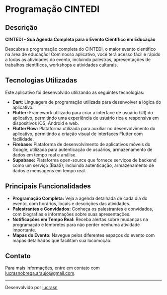 # Programação CINTEDI

## Descrição

**CINTEDI - Sua Agenda Completa para o Evento Científico em Educação**

Descubra a programação completa do CINTEDI, o maior evento científico na área de educação! Com nosso aplicativo, você terá acesso fácil e rápido a todas as atividades do evento, incluindo palestras, apresentações de trabalhos científicos, workshops e atividades culturais.

## Tecnologias Utilizadas

Este aplicativo foi desenvolvido utilizando as seguintes tecnologias:

- **Dart:** Linguagem de programação utilizada para desenvolver a lógica do aplicativo.
- **Flutter:** Framework utilizado para criar a interface de usuário (UI) do aplicativo, permitindo uma experiência de usuário rica e responsiva em dispositivos iOS, Android e web.
- **FlutterFlow:** Plataforma utilizada para auxiliar no desenvolvimento do aplicativo, permitindo a criação visual de interfaces Flutter com facilidade.
- **Firebase:** Plataforma de desenvolvimento de aplicativos móveis do Google, utilizada para autenticação de usuários, armazenamento de dados em tempo real e análise.
- **Supabase:** Plataforma open-source que fornece serviços de backend como um serviço (BaaS), incluindo autenticação, armazenamento de dados e mensagens em tempo real.

## Principais Funcionalidades

- **Programação Completa:** Veja a agenda detalhada de cada dia do evento, com horários, locais e descrições das atividades.
- **Palestrantes e Convidados:** Conheça os palestrantes e convidados, com biografias e informações sobre suas apresentações.
- **Notificações em Tempo Real:** Receba alertas sobre mudanças na programação e lembretes para não perder nenhuma atividade importante.
- **Mapas do Evento:** Navegue pelos diferentes espaços do evento com mapas detalhados que facilitam sua locomoção.

## Contato

Para mais informações, entre em contato com [lucrasnobrega.araujo@gmail.com](mailto:lucrasnobrega.araujo@gmail.com).

---

Desenvolvido por [lucrasn](https://github.com/lucrasn)

